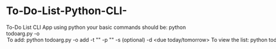 # To-Do-List-Python-CLI-
To-Do List CLI App using python
your basic commands should be:
python todoarg.py -o <option>
  To add:
  python todoarg.py -o add -t "<task>" -p "<project name>" -s <status>(optional) -d <due today/tomorrow>
  To view the list:
  python todoarg.py -o view
  To delete an entry:
  python todoarg.py -o delete -l <task number of entry to be deleted>
  To change status of a task from Incomplete to complete:
  python todoarg.py -o modify -l <task number of the task>
  To sort list accroding to due date:
  python todoarg.py -o sort -l due
  To view Completed tasks:
  python todoarg.py -o sort -l status0
  To view Incomplete tasks:
  python todoarg.py -o sort -l status1
    
